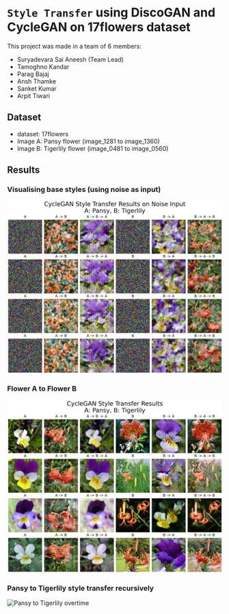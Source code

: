 # `Style Transfer` using DiscoGAN and CycleGAN on 17flowers dataset

This project was made in a team of 6 members:
- Suryadevara Sai Aneesh (Team Lead)
- Tamoghno Kandar
- Parag Bajaj
- Ansh Thamke
- Sanket Kumar
- Arpit Tiwari

## Dataset

* dataset: 17flowers
* Image A: Pansy flower (image_1281 to image_1360)
* Image B: Tigerlily flower (image_0481 to image_0560)

## Results

### Visualising base styles (using noise as input)

![Noise to Flower](results/17flowers/noise_input_cycle.png)

### Flower A to Flower B

![Noise to Flower](results/17flowers/image_input_cycle.png)

### Pansy to Tigerlily style transfer recursively

![Pansy to Tigerlily overtime](results/17flowers/recursive/passes_10.gif)
